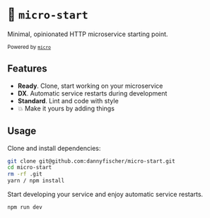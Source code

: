 
# 🚦 `micro-start`
Minimal, opinionated HTTP microservice starting point.

<small>Powered by [`micro`](https://github.com/zeit/micro)</small>


## Features

* **Ready**. Clone, start working on your microservice
* **DX**. Automatic service restarts during development
* **Standard**. Lint and code with style
* 💥 Make it yours by adding things


## Usage

Clone and install dependencies:

```bash
git clone git@github.com:dannyfischer/micro-start.git
cd micro-start
rm -rf .git
yarn / npm install
```


Start developing your service and enjoy automatic service restarts.

```bash
npm run dev
```
